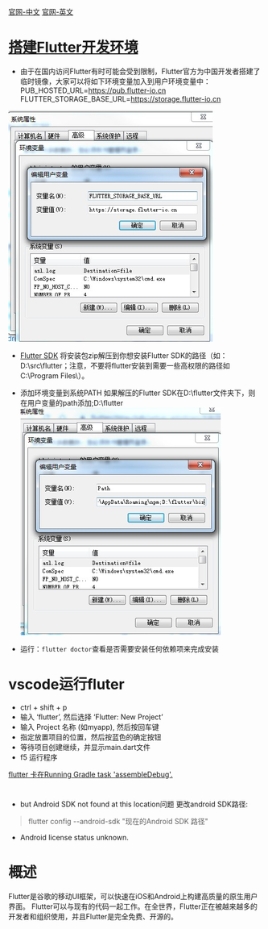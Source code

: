 
[官网-中文](https://flutterchina.club/get-started/install/)
[官网-英文](https://flutter.dev/docs/get-started/install/)

# [搭建Flutter开发环境](https://flutterchina.club/setup-windows/)

* 由于在国内访问Flutter有时可能会受到限制，Flutter官方为中国开发者搭建了临时镜像，大家可以将如下环境变量加入到用户环境变量中：
PUB_HOSTED_URL=https://pub.flutter-io.cn  
FLUTTER_STORAGE_BASE_URL=https://storage.flutter-io.cn

![img](./img/flutter-sdk.jpg)

* [Flutter SDK](https://github.com/flutter/flutter/releases)
将安装包zip解压到你想安装Flutter SDK的路径（如：D:\src\flutter；注意，不要将flutter安装到需要一些高权限的路径如C:\Program Files\）。

* 添加环境变量到系统PATH
如果解压的Flutter SDK在D:\flutter文件夹下，则在用户变量的path添加;D:\flutter
![img](./img/flutter-sdk1.jpg)

* 运行：`flutter doctor`查看是否需要安装任何依赖项来完成安装

# vscode运行fluter
* ctrl + shift + p
* 输入 ‘flutter’, 然后选择 ‘Flutter: New Project’
* 输入 Project 名称 (如myapp), 然后按回车键
* 指定放置项目的位置，然后按蓝色的确定按钮
* 等待项目创建继续，并显示main.dart文件
* f5 运行程序

[flutter 卡在Running Gradle task 'assembleDebug'.](https://www.cnblogs.com/wupeng88/p/11455874.html)

# 

* but Android SDK not found at this location问题
更改android SDK路径:
>flutter config --android-sdk "现在的Android SDK 路径"

* Android license status unknown.

# 概述
Flutter是谷歌的移动UI框架，可以快速在iOS和Android上构建高质量的原生用户界面。 Flutter可以与现有的代码一起工作。在全世界，Flutter正在被越来越多的开发者和组织使用，并且Flutter是完全免费、开源的。

